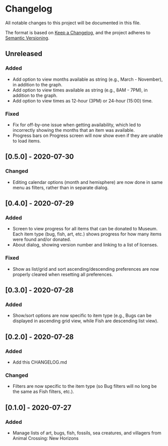 # Changelog
All notable changes to this project will be documented in this file.

The format is based on [Keep a Changelog](https://keepachangelog.com/en/1.0.0/),
and the project adheres to [Semantic Versioning](https://semver.org/spec/v2.0.0.html).

## Unreleased
### Added
- Add option to view months available as string (e.g., March - November), in addition to the graph.
- Add option to view times available as string (e.g., 8AM - 7PM), in addition to the graph.
- Add option to view times as 12-hour (3PM) or 24-hour (15:00) time.
### Fixed
- Fix for off-by-one issue when getting availability, which led to incorrectly showing the months that an item was available.
- Progress bars on Progress screen will now show even if they are unable to load items.

## [0.5.0] - 2020-07-30
### Changed
- Editing calendar options (month and hemisphere) are now done in same menu as filters, rather than in separate dialog.

## [0.4.0] - 2020-07-29
### Added
- Screen to view progress for all items that can be donated to Museum. Each item type (bug, fish, art, etc.) shows progress for how many items were found and/or donated.
- About dialog, showing version number and linking to a list of licenses.
### Fixed
- Show as list/grid and sort ascending/descending preferences are now properly cleared when resetting all preferences.

## [0.3.0] - 2020-07-28
### Added
- Show/sort options are now specific to item type (e.g., Bugs can be displayed in ascending grid view, while Fish are descending list view).

## [0.2.0] - 2020-07-28
### Added
- Add this CHANGELOG.md
### Changed
- Filters are now specific to the item type (so Bug filters will no long be the same as Fish filters, etc.).

## [0.1.0] - 2020-07-27
### Added
- Manage lists of art, bugs, fish, fossils, sea creatures, and villagers from Animal Crossing: New Horizons
